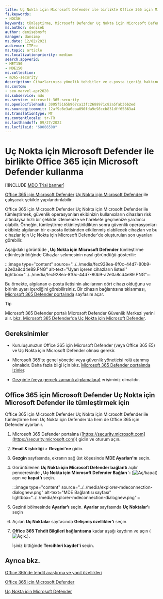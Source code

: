 ```yaml
---
title: Uç Nokta için Microsoft Defender ile birlikte Office 365 için Microsoft Defender kullanma
f1.keywords:
- NOCSH
keywords: tümleştirme, Microsoft Defender Uç Nokta için Microsoft Defender
ms.author: deniseb
author: denisebmsft
manager: dansimp
ms.date: 12/02/2021
audience: ITPro
ms.topic: article
ms.localizationpriority: medium
search.appverid:
- MET150
- MOE150
ms.collection:
- m365-security
description: Cihazlarınıza yönelik tehditler ve e-posta içeriği hakkında daha ayrıntılı bilgi edinmek için Office 365 için Microsoft Defender Uç Nokta için Microsoft Defender birlikte kullanın.
ms.custom:
- seo-marvel-apr2020
ms.subservice: mdo
ms.service: microsoft-365-security
ms.openlocfilehash: 3005f5165b967ca13fc2688971c82a5fab36b2ed
ms.sourcegitcommit: 12af9e8e3a6eaa090fda9e98ccb831dff65863a4
ms.translationtype: MT
ms.contentlocale: tr-TR
ms.lasthandoff: 09/27/2022
ms.locfileid: "68066508"
---
```

# <a name="use-microsoft-defender-for-office-365-together-with-microsoft-defender-for-endpoint"></a>Uç Nokta için Microsoft Defender ile birlikte Office 365 için Microsoft Defender kullanma

[!INCLUDE [MDO Trial banner](../includes/mdo-trial-banner.md)]

[Office 365 için Microsoft Defender](defender-for-office-365.md) [Uç Nokta için Microsoft Defender](/windows/security/threat-protection) ile çalışacak şekilde yapılandırılabilir.

Office 365 için Microsoft Defender Uç Nokta için Microsoft Defender ile tümleştirmek, güvenlik operasyonları ekibinizin kullanıcıların cihazları risk altındaysa hızlı bir şekilde izlemenize ve harekete geçmenize yardımcı olabilir. Örneğin, tümleştirme etkinleştirildikten sonra güvenlik operasyonları ekibiniz algılanan bir e-posta iletisinden etkilenmiş olabilecek cihazları ve bu cihazlar için Uç Nokta için Microsoft Defender'de oluşturulan son uyarıları görebilir.

Aşağıdaki görüntüde **, Uç Nokta için Microsoft Defender** tümleştirme etkinleştirildiğinde Cihazlar sekmesinin nasıl göründüğü gösterilir:

:::image type="content" source="../../media/fec928ea-8f0c-44d7-80b9-a2e0a8cd4e89.PNG" alt-text="Uyarı içeren cihazların listesi" lightbox="../../media/fec928ea-8f0c-44d7-80b9-a2e0a8cd4e89.PNG":::

Bu örnekte, algılanan e-posta iletisinin alıcılarının dört cihazı olduğunu ve birinin uyarı içerdiğini görebilirsiniz. Bir cihazın bağlantısına tıklanması[, Microsoft 365 Defender portalında](/microsoft-365/security/defender/microsoft-365-defender) sayfasını açar.

> [!TIP]
> Microsoft 365 Defender portalı Microsoft Defender Güvenlik Merkezi yerini alır. [bkz. Microsoft 365 Defender'da Uç Nokta için Microsoft Defender](../defender/microsoft-365-security-center-mde.md).

## <a name="requirements"></a>Gereksinimler

- Kuruluşunuzun Office 365 için Microsoft Defender (veya Office 365 E5) ve Uç Nokta için Microsoft Defender olması gerekir.

- Microsoft 365'te genel yönetici veya güvenlik yöneticisi rolü atanmış olmalıdır. Daha fazla bilgi için bkz. [Microsoft 365 Defender portalında İzinler](permissions-microsoft-365-security-center.md).

- [Gezgin'e (veya gerçek zamanlı algılamalara)](threat-explorer.md) erişiminiz olmalıdır.

## <a name="to-integrate-microsoft-defender-for-office-365-with-microsoft-defender-for-endpoint"></a>Office 365 için Microsoft Defender Uç Nokta için Microsoft Defender ile tümleştirmek için

Office 365 için Microsoft Defender Uç Nokta için Microsoft Defender ile tümleştirme hem Uç Nokta için Defender'da hem de Office 365 için Defender ayarlanır.

1. Microsoft 365 Defender portalına ([https://security.microsoft.com](https://security.microsoft.com)) gidin ve oturum açın.

2. **Email & işbirliği** \> **Gezgini'ne** gidin.

3. **Gezgin** sayfasında, ekranın sağ üst köşesinde **MDE Ayarları'nı** seçin.

3. Görüntülenen **Uç Nokta için Microsoft Defender bağlantı** açılır penceresinde **, Uç Nokta için Microsoft Defender Bağlan** 'ı (![Aç/](../../media/scc-toggle-on.png)kapat) açın ve **kapat'ı** seçin.

   :::image type="content" source="../../media/explorer-mdeconnection-dialognew.png" alt-text="MDE Bağlantısı sayfası" lightbox="../../media/explorer-mdeconnection-dialognew.png":::

4. Gezinti bölmesinde **Ayarlar'ı** seçin. **Ayarlar** sayfasında **Uç Noktalar'ı** seçin

5. Açılan **Uç Noktalar** sayfasında **Gelişmiş özellikler'i** seçin.

6. **Office 365 Tehdit Bilgileri bağlantısına** kadar aşağı kaydırın ve açın (![Açık.](../../media/scc-toggle-on.png)).

   İşiniz bittiğinde **Tercihleri kaydet'i** seçin.

## <a name="see-also"></a>Ayrıca bkz.

[Office 365'de tehdit araştırma ve yanıt özellikleri](office-365-ti.md)

[Office 365 için Microsoft Defender](defender-for-office-365.md)

[Uç Nokta için Microsoft Defender](/windows/security/threat-protection)
